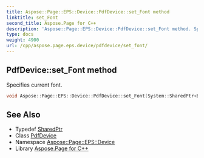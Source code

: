 ```yaml
---
title: Aspose::Page::EPS::Device::PdfDevice::set_Font method
linktitle: set_Font
second_title: Aspose.Page for C++
description: 'Aspose::Page::EPS::Device::PdfDevice::set_Font method. Specifies current font in C++.'
type: docs
weight: 4900
url: /cpp/aspose.page.eps.device/pdfdevice/set_font/
---
```

## PdfDevice::set_Font method


Specifies current font.

```cpp
void Aspose::Page::EPS::Device::PdfDevice::set_Font(System::SharedPtr<BaseTrFont> value) override
```

## See Also

* Typedef [SharedPtr](../../../system/sharedptr/)
* Class [PdfDevice](../)
* Namespace [Aspose::Page::EPS::Device](../../)
* Library [Aspose.Page for C++](../../../)
